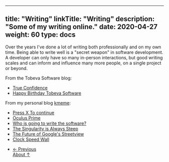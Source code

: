 
---
title: "Writing"
linkTitle: "Writing"
description: "Some of my writing online."
date: 2020-04-27
weight: 60
type: docs
---

Over the years I've done a lot of writing both professionally and on my own time.
Being able to write well is a "secret weapon" in software development. A
developer can only have so many in-person interactions, but good writing scales
and can inform and influence many more people, on a single project or beyond.

From the Tobeva Software blog:

* [True Confidence](/blog/2020/04/12/true-confidence/)
* [Happy Birthday Tobeva Software](/blog/2020/04/10/happy-birthday-tobeva-software/)

From my personal blog [kmeme](http://kmeme.com):

* [Press X To continue](https://www.kmeme.com/2015/12/press-x-to-continue.html)
* [Oculus Prime](https://www.kmeme.com/2014/06/oculus-prime.html)
* [Who is going to write the software?](https://www.kmeme.com/2014/03/who-is-going-to-write-software.html)
* [The Singularity is Always Steep](https://www.kmeme.com/2010/07/singularity-is-always-steep.html)
* [The Future of Google's Streetview](https://www.kmeme.com/2010/10/future-of-googles-street-view.html)
* [Clock Speed Wall](https://www.kmeme.com/2010/09/clock-speed-wall.html)

<ul class="list-unstyled d-flex justify-content-between align-items-center mb-0 pt-5">
  <li>
    <a href="/about/videogames" class="btn btn-primary "><span class="mr-1">←</span> Previous</a>
  </li>
    <a href="/about" class="btn btn-primary ">About <span class="ml-1">↑</span></a>
  </li>
</ul>
